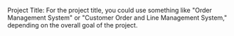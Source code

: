 Project Title:
For the project title, you could use something like "Order Management System" or "Customer Order and Line Management System," depending on the overall goal of the project.
